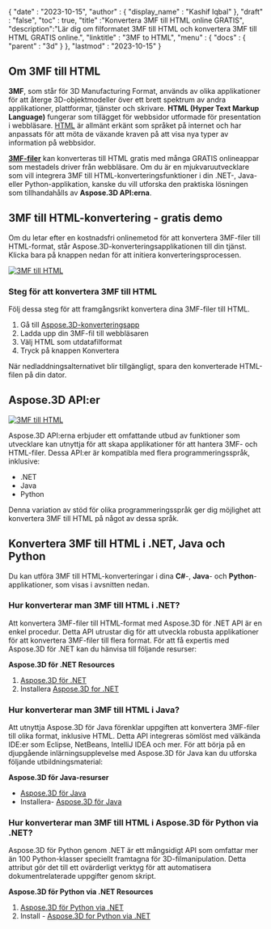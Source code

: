 {
  "date" : "2023-10-15",
  "author" : {
    "display_name" : "Kashif Iqbal"
},
  "draft" : "false",
  "toc" : true,
  "title" :"Konvertera 3MF till HTML online GRATIS",
  "description":"Lär dig om filformatet 3MF till HTML och konvertera 3MF till HTML GRATIS online.",
  "linktitle" : "3MF to HTML",
  "menu" : {
    "docs" : {
      "parent" : "3d"
}
},
  "lastmod" : "2023-10-15"
}

## Om 3MF till HTML

**3MF**, som står för 3D Manufacturing Format, används av olika applikationer för att återge 3D-objektmodeller över ett brett spektrum av andra applikationer, plattformar, tjänster och skrivare. **HTML (Hyper Text Markup Language)** fungerar som tillägget för webbsidor utformade för presentation i webbläsare. [HTML](/sv/web/html/) är allmänt erkänt som språket på internet och har anpassats för att möta de växande kraven på att visa nya typer av information på webbsidor.

**[3MF-filer](/sv/3d/3mf/)** kan konverteras till HTML gratis med många GRATIS onlineappar som mestadels driver från webbläsare. Om du är en mjukvaruutvecklare som vill integrera 3MF till HTML-konverteringsfunktioner i din .NET-, Java- eller Python-applikation, kanske du vill utforska den praktiska lösningen som tillhandahålls av **Aspose.3D API:erna**.

## 3MF till HTML-konvertering - gratis demo

Om du letar efter en kostnadsfri onlinemetod för att konvertera 3MF-filer till HTML-format, står Aspose.3D-konverteringsapplikationen till din tjänst. Klicka bara på knappen nedan för att initiera konverteringsprocessen.

[![3MF till HTML](../3mf-to-html.png)](https://products.aspose.app/3d/conversion/3mf-to-html)

### Steg för att konvertera 3MF till HTML

Följ dessa steg för att framgångsrikt konvertera dina 3MF-filer till HTML.

1. Gå till [Aspose.3D-konverteringsapp](https://products.aspose.app/3d/conversion/3mf-to-html)
1. Ladda upp din 3MF-fil till webbläsaren
1. Välj HTML som utdatafilformat
1. Tryck på knappen Konvertera

När nedladdningsalternativet blir tillgängligt, spara den konverterade HTML-filen på din dator.

## Aspose.3D API:er

[![3MF till HTML](../try-aspose-3d.png)](https://products.aspose.com/3d/)

Aspose.3D API:erna erbjuder ett omfattande utbud av funktioner som utvecklare kan utnyttja för att skapa applikationer för att hantera 3MF- och HTML-filer. Dessa API:er är kompatibla med flera programmeringsspråk, inklusive:

* .NET
* Java
* Python

Denna variation av stöd för olika programmeringsspråk ger dig möjlighet att konvertera 3MF till HTML på något av dessa språk.

## Konvertera 3MF till HTML i .NET, Java och Python

Du kan utföra 3MF till HTML-konverteringar i dina **C#**-, **Java**- och **Python**-applikationer, som visas i avsnitten nedan.

### Hur konverterar man 3MF till HTML i .NET?

Att konvertera 3MF-filer till HTML-format med Aspose.3D för .NET API är en enkel procedur. Detta API utrustar dig för att utveckla robusta applikationer för att konvertera 3MF-filer till flera format. För att få expertis med Aspose.3D för .NET kan du hänvisa till följande resurser:

**Aspose.3D för .NET Resources**

1. [Aspose.3D för .NET](https://products.aspose.com/3d/net/)
1. Installera [Aspose.3D for .NET](https://docs.aspose.com/3d/net/installation/)

### Hur konverterar man 3MF till HTML i Java?

Att utnyttja Aspose.3D för Java förenklar uppgiften att konvertera 3MF-filer till olika format, inklusive HTML. Detta API integreras sömlöst med välkända IDE:er som Eclipse, NetBeans, IntelliJ IDEA och mer. För att börja på en djupgående inlärningsupplevelse med Aspose.3D för Java kan du utforska följande utbildningsmaterial:

**Aspose.3D för Java-resurser**

* [Aspose.3D för Java](https://products.aspose.com/3d/java/)
* Installera- [Aspose.3D för Java](https://docs.aspose.com/3d/java/installation/)

### Hur konverterar man 3MF till HTML i Aspose.3D för Python via .NET?

Aspose.3D för Python genom .NET är ett mångsidigt API som omfattar mer än 100 Python-klasser speciellt framtagna för 3D-filmanipulation. Detta attribut gör det till ett ovärderligt verktyg för att automatisera dokumentrelaterade uppgifter genom skript.

**Aspose.3D för Python via .NET Resources**

1. [Aspose.3D för Python via .NET](https://products.aspose.com/3d/python-net/)
1. Install - [Aspose.3D for Python via .NET](https://releases.aspose.com/3d/python-net/)
